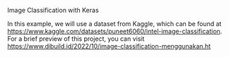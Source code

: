 Image Classification with Keras

In this example, we will use a dataset from Kaggle, which can be found at https://www.kaggle.com/datasets/puneet6060/intel-image-classification. For a brief preview of this project, you can visit https://www.dibuild.id/2022/10/image-classification-menggunakan.ht
